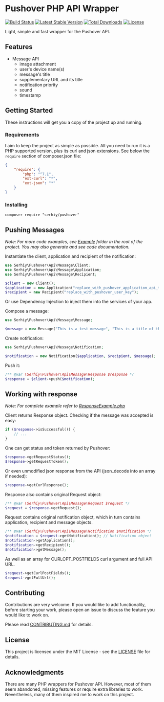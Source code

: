 # Pushover PHP API Wrapper

[![Build Status](https://travis-ci.org/slunak/pushover-php.svg?branch=master)](https://travis-ci.org/slunak/pushover-php)
[![Latest Stable Version](https://poser.pugx.org/serhiy/pushover/v)](https://packagist.org/packages/serhiy/pushover)
[![Total Downloads](https://poser.pugx.org/serhiy/pushover/downloads)](https://packagist.org/packages/serhiy/pushover)
[![License](https://poser.pugx.org/serhiy/pushover/license)](LICENSE)

Light, simple and fast wrapper for the Pushover API.

## Features
- Message API
  - image attachment
  - user's device name(s)
  - message's title
  - supplementary URL and its title
  - notification priority
  - sound
  - timestamp

## Getting Started

These instructions will get you a copy of the project up and running.

### Requirements

I aim to keep the project as simple as possible. All you need to run it is a PHP supported version,
plus its curl and json extensions. See below the `require` section of composer.json file:

```json
{
    "require": {
        "php": "^7.1",
        "ext-curl": "*",
        "ext-json": "*"
    }
}
```

### Installing

```
composer require "serhiy/pushover"
```

## Pushing Messages

*Note: For more code examples, see [Example](Example) folder in the root of the project. You may also generate and see code documentation.*

Instantiate the client, application and recipient of the notification:

```php
use Serhiy\Pushover\Api\Message\Client;
use Serhiy\Pushover\Api\Message\Application;
use Serhiy\Pushover\Api\Message\Recipient;

$client = new Client();
$application = new Application("replace_with_pushover_application_api_token");
$recipient = new Recipient("replace_with_pushover_user_key");
```

Or use Dependency Injection to inject them into the services of your app.

Compose a message:

```php
use Serhiy\Pushover\Api\Message\Message;

$message = new Message("This is a test message", "This is a title of the message");
```

Create notification:

```php
use Serhiy\Pushover\Api\Message\Notification;

$notification = new Notification($application, $recipient, $message);
```
        
Push it:

```php
/** @var \Serhiy\Pushover\Api\Message\Response $response */
$response = $client->push($notification);
```

## Working with response

*Note: For complete example refer to [ResponseExample.php](Example/ResponseExample.php)*

Client returns Response object. Checking if the message was accepted is easy:

```php
if ($response->isSuccessful()) {
    // ...
}
```

One can get status and token returned by Pushover:

```php
$response->getRequestStatus();
$response->getRequestToken();
```

Or even unmodified json response from the API (json_decode into an array if needed):

```php
$response->getCurlResponse();
``` 

Response also contains original Request object:

```php
/** @var \Serhiy\Pushover\Api\Message\Request $request */
$request = $response->getRequest();
```

Request contains original notification object, which in turn contains application, recipient and message objects.

```php
/** @var \Serhiy\Pushover\Api\Message\Notification $notification */
$notification = $request->getNotification(); // Notification object
$notification->getApplication();
$notification->getRecipient();
$notification->getMessage();
```

As well as an array for CURLOPT_POSTFIELDS curl argument and full API URL.
        
```php
$request->getCurlPostFields();
$request->getFullUrl();
``` 

## Contributing

Contributions are very welcome. If you would like to add functionality, before starting your work,
please open an issue to discuss the feature you would like to work on.

Please read [CONTRIBUTING.md](CONTRIBUTING.md) for details.

## License

This project is licensed under the MIT License - see the [LICENSE](LICENSE) file for details.

## Acknowledgments

There are many PHP wrappers for Pushover API. However, most of them seem abandoned, missing features
or require extra libraries to work. Nevertheless, many of them inspired me to work on this project.

